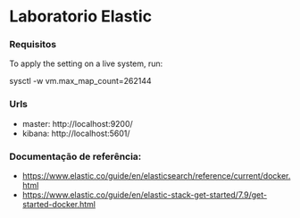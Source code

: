 # Laboratorio Elastic

### Requisitos

To apply the setting on a live system, run:

sysctl -w vm.max_map_count=262144

### Urls
- master: http://localhost:9200/
- kibana: http://localhost:5601/

### Documentação de referência:
- https://www.elastic.co/guide/en/elasticsearch/reference/current/docker.html
- https://www.elastic.co/guide/en/elastic-stack-get-started/7.9/get-started-docker.html